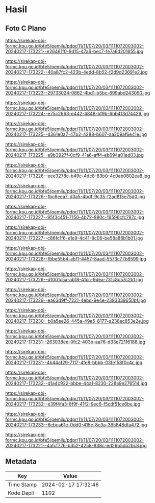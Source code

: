 # Hasil

## Foto C Plano

https://sirekap-obj-formc.kpu.go.id/bfe5/pemilu/pdpr/11/11/07/20/03/1111072003002-20240217-173221--e26461f0-9d15-47a6-bec7-fe7a6d201655.jpg

https://sirekap-obj-formc.kpu.go.id/bfe5/pemilu/pdpr/11/11/07/20/03/1111072003002-20240217-173222--40a87fc2-423b-4edd-8b52-f2d9d23691e2.jpg

https://sirekap-obj-formc.kpu.go.id/bfe5/pemilu/pdpr/11/11/07/20/03/1111072003002-20240217-173223--29733024-0862-4bd1-b5bc-699abd243090.jpg

https://sirekap-obj-formc.kpu.go.id/bfe5/pemilu/pdpr/11/11/07/20/03/1111072003002-20240217-173224--e75c2663-e442-4848-bf9b-6bb413d74429.jpg

https://sirekap-obj-formc.kpu.go.id/bfe5/pemilu/pdpr/11/11/07/20/03/1111072003002-20240217-173225--d361e0a7-47b2-4288-b607-aa209af6e41e.jpg

https://sirekap-obj-formc.kpu.go.id/bfe5/pemilu/pdpr/11/11/07/20/03/1111072003002-20240217-173225--e9b3927f-0cf9-41a6-aff4-eb694a01ed03.jpg

https://sirekap-obj-formc.kpu.go.id/bfe5/pemilu/pdpr/11/11/07/20/03/1111072003002-20240217-173226--eee3278c-b49c-4dc8-83b0-4c0ab0802ea8.jpg

https://sirekap-obj-formc.kpu.go.id/bfe5/pemilu/pdpr/11/11/07/20/03/1111072003002-20240217-173226--fbc6eea7-d3a5-4bdf-9c35-f2ad815e75d0.jpg

https://sirekap-obj-formc.kpu.go.id/bfe5/pemilu/pdpr/11/11/07/20/03/1111072003002-20240217-173227--95f3c451-7150-4b72-880c-19596cfc787c.jpg

https://sirekap-obj-formc.kpu.go.id/bfe5/pemilu/pdpr/11/11/07/20/03/1111072003002-20240217-173227--c86fc1f6-e1e9-4c41-8c06-be58a86b1b01.jpg

https://sirekap-obj-formc.kpu.go.id/bfe5/pemilu/pdpr/11/11/07/20/03/1111072003002-20240217-173228--fbbe55b4-abf1-4457-8aad-5573c77b8599.jpg

https://sirekap-obj-formc.kpu.go.id/bfe5/pemilu/pdpr/11/11/07/20/03/1111072003002-20240217-173229--d1001c5a-ab18-41cc-9dea-731c8c57c2b1.jpg

https://sirekap-obj-formc.kpu.go.id/bfe5/pemilu/pdpr/11/11/07/20/03/1111072003002-20240217-173229--ea63d9ff-7221-4ebd-9e4e-2393339650bf.jpg

https://sirekap-obj-formc.kpu.go.id/bfe5/pemilu/pdpr/11/11/07/20/03/1111072003002-20240217-173230--b0a5ee26-445a-49e5-8177-a238ec853e2e.jpg

https://sirekap-obj-formc.kpu.go.id/bfe5/pemilu/pdpr/11/11/07/20/03/1111072003002-20240217-173231--263038ee-0fc2-403b-aa76-d33e72116188.jpg

https://sirekap-obj-formc.kpu.go.id/bfe5/pemilu/pdpr/11/11/07/20/03/1111072003002-20240217-173231--4b44af29-7117-4fe8-bbbb-03fe158f0c4c.jpg

https://sirekap-obj-formc.kpu.go.id/bfe5/pemilu/pdpr/11/11/07/20/03/1111072003002-20240217-173232--d1a4c922-bbbe-44a1-8230-228a9e276514.jpg

https://sirekap-obj-formc.kpu.go.id/bfe5/pemilu/pdpr/11/11/07/20/03/1111072003002-20240217-173232--e39f4fa3-8f9f-41f2-9ec6-f5cdf51ce6be.jpg

https://sirekap-obj-formc.kpu.go.id/bfe5/pemilu/pdpr/11/11/07/20/03/1111072003002-20240217-173233--6cbca61e-0dd0-415e-8c3a-365848dfa472.jpg

https://sirekap-obj-formc.kpu.go.id/bfe5/pemilu/pdpr/11/11/07/20/03/1111072003002-20240217-173221--4afcf776-b352-4258-838c-ed26b5d52bc8.jpg


## Metadata

| Key        | Value               |
| ---------- | ------------------- |
| Time Stamp | 2024-02-17 17:32:46 |
| Kode Dapil | 1102                |



